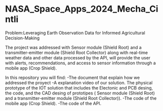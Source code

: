 # NASA_Space_Apps_2024_Mecha_Cintli
Problem:Leveraging Earth Observation Data for Informed Agricultural Decision-Making

The project was addressed with Sensor module (Shield Root) and a transmitter-emitter module (Shield Root Collector) along with real-time weather data and other data processed by the API, will provide the user with alerts, recommendations, and access to sensor information through a mobile app (Crop Shield).

In this repository you will find:
-The document that explain how we addressed the proyect
-A explanation video of our solution.
The physical prototype of the IOT solution that includes the Electonic and PCB desing, the code, and the CAD desing of prototipes ( Sensor module (Shield Root) and a transmitter-emitter module (Shield Root Collector)). 
-The code of the mobile app (Crop Shield).
-The code of the API. 



